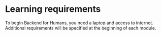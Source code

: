 # Learning requirements

To begin Backend for Humans, you need a laptop and access to internet. Additional requirements will be specified at the beginning of each module.
